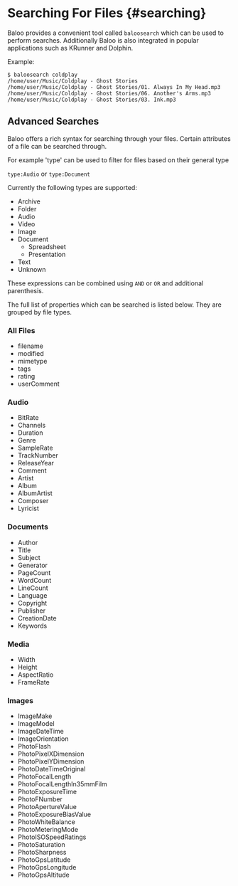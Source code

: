 # Searching For Files {#searching}

Baloo provides a convenient tool called `baloosearch` which can be used to
perform searches. Additionally Baloo is also integrated in popular
applications such as KRunner and Dolphin.

Example:

    $ baloosearch coldplay
    /home/user/Music/Coldplay - Ghost Stories
    /home/user/Music/Coldplay - Ghost Stories/01. Always In My Head.mp3
    /home/user/Music/Coldplay - Ghost Stories/06. Another's Arms.mp3
    /home/user/Music/Coldplay - Ghost Stories/03. Ink.mp3


## Advanced Searches

Baloo offers a rich syntax for searching through your files. Certain
attributes of a file can be searched through.

For example 'type' can be used to filter for files based on their general type

`type:Audio` or `type:Document`

Currently the following types are supported:

* Archive
* Folder
* Audio
* Video
* Image
* Document
  * Spreadsheet
  * Presentation
* Text
* Unknown

These expressions can be combined using `AND` or `OR` and additional parenthesis.

The full list of properties which can be searched is listed below. They are
grouped by file types.

### All Files
* filename
* modified
* mimetype
* tags
* rating
* userComment

### Audio
* BitRate
* Channels
* Duration
* Genre
* SampleRate
* TrackNumber
* ReleaseYear
* Comment
* Artist
* Album
* AlbumArtist
* Composer
* Lyricist


### Documents
* Author
* Title
* Subject
* Generator
* PageCount
* WordCount
* LineCount
* Language
* Copyright
* Publisher
* CreationDate
* Keywords

### Media
* Width
* Height
* AspectRatio
* FrameRate

### Images
* ImageMake
* ImageModel
* ImageDateTime
* ImageOrientation
* PhotoFlash
* PhotoPixelXDimension
* PhotoPixelYDimension
* PhotoDateTimeOriginal
* PhotoFocalLength
* PhotoFocalLengthIn35mmFilm
* PhotoExposureTime
* PhotoFNumber
* PhotoApertureValue
* PhotoExposureBiasValue
* PhotoWhiteBalance
* PhotoMeteringMode
* PhotoISOSpeedRatings
* PhotoSaturation
* PhotoSharpness
* PhotoGpsLatitude
* PhotoGpsLongitude
* PhotoGpsAltitude

